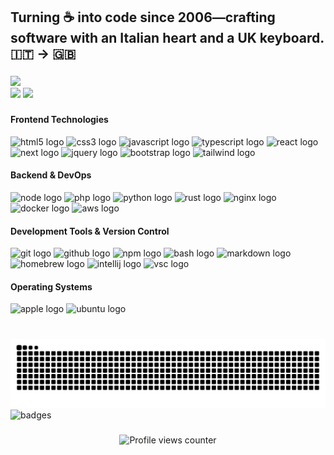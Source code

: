 <h2 align="left">Turning ☕ into code since 2006—crafting software with an Italian heart and a UK keyboard. 🇮🇹 → 🇬🇧</h2>

###

<div align="left">
  <img src="https://github-profile-summary-cards.vercel.app/api/cards/profile-details?username=gabri83" onclick="return false;" />
</div>
<div align="left">
  <img src="https://github-readme-stats.vercel.app/api/top-langs/?username=gabri83" onclick="return false;" />
  <a href="https://gist.github.com/gabri83" target="_blank">
    <img src="https://gists-readme.yizack.com/api?user=gabri83" />
  </a>
</div>

###

<div align="left">
  <div>
    <h4>Frontend Technologies</h4>
    <div>
      <img src="https://cdn.jsdelivr.net/gh/devicons/devicon/icons/html5/html5-original.svg" height="30" alt="html5 logo" onclick="return false;" />
      <img src="https://cdn.jsdelivr.net/gh/devicons/devicon/icons/css3/css3-original.svg" height="30" alt="css3 logo" onclick="return false;" />
      <img src="https://cdn.jsdelivr.net/gh/devicons/devicon/icons/javascript/javascript-original.svg" height="30" alt="javascript logo" onclick="return false;" />
      <img src="https://cdn.jsdelivr.net/gh/devicons/devicon/icons/typescript/typescript-original.svg" height="30" alt="typescript logo" onclick="return false;" />
      <img src="https://cdn.jsdelivr.net/gh/devicons/devicon/icons/react/react-original.svg" height="30" alt="react logo" onclick="return false;" />
      <img src="https://cdn.jsdelivr.net/gh/devicons/devicon@latest/icons/nextjs/nextjs-original.svg" height="30" alt="next logo" onclick="return false;" />
      <img src="https://cdn.jsdelivr.net/gh/devicons/devicon@latest/icons/jquery/jquery-plain-wordmark.svg" height="30" alt="jquery logo" onclick="return false;" />
      <img src="https://cdn.jsdelivr.net/gh/devicons/devicon@latest/icons/bootstrap/bootstrap-original.svg" height="30" alt="bootstrap logo" onclick="return false;" />
      <img src="https://cdn.jsdelivr.net/gh/devicons/devicon@latest/icons/tailwindcss/tailwindcss-original.svg" height="30" alt="tailwind logo" onclick="return false;" />
    </div>
  </div>
  
  <div>
    <h4>Backend & DevOps</h4>
    <div>
      <img src="https://cdn.jsdelivr.net/gh/devicons/devicon@latest/icons/nodejs/nodejs-original-wordmark.svg" height="30" alt="node logo" onclick="return false;" />
      <img src="https://cdn.jsdelivr.net/gh/devicons/devicon/icons/php/php-original.svg" height="30" alt="php logo" onclick="return false;" />
      <img src="https://cdn.jsdelivr.net/gh/devicons/devicon/icons/python/python-original.svg" height="30" alt="python logo" onclick="return false;" />
      <img src="https://cdn.jsdelivr.net/gh/devicons/devicon@latest/icons/rust/rust-original.svg" height="30" alt="rust logo" onclick="return false;"  />
      <img src="https://cdn.jsdelivr.net/gh/devicons/devicon@latest/icons/nginx/nginx-original.svg" height="30" alt="nginx logo" onclick="return false;" />
      <img src="https://cdn.jsdelivr.net/gh/devicons/devicon@latest/icons/docker/docker-original.svg" height="30" alt="docker logo" onclick="return false;" />
      <img src="https://cdn.jsdelivr.net/gh/devicons/devicon@latest/icons/amazonwebservices/amazonwebservices-original-wordmark.svg" height="30" alt="aws logo" onclick="return false;" />
    </div>
  </div>
  
  <div>
    <h4>Development Tools & Version Control</h4>
    <div>
      <img src="https://cdn.jsdelivr.net/gh/devicons/devicon@latest/icons/git/git-original.svg" height="30" alt="git logo" onclick="return false;" />
      <img src="https://cdn.jsdelivr.net/gh/devicons/devicon@latest/icons/github/github-original-wordmark.svg" height="30" alt="github logo" onclick="return false;" />
      <img src="https://cdn.jsdelivr.net/gh/devicons/devicon@latest/icons/npm/npm-original-wordmark.svg" height="30" alt="npm logo" onclick="return false;" />
      <img src="https://cdn.jsdelivr.net/gh/devicons/devicon@latest/icons/bash/bash-original.svg" height="30" alt="bash logo" onclick="return false;" />
      <img src="https://cdn.jsdelivr.net/gh/devicons/devicon@latest/icons/markdown/markdown-original.svg" height="30" alt="markdown logo" onclick="return false;" />
      <img src="https://cdn.jsdelivr.net/gh/devicons/devicon@latest/icons/homebrew/homebrew-original.svg" height="30" alt="homebrew logo" onclick="return false;" />
      <img src="https://cdn.jsdelivr.net/gh/devicons/devicon@latest/icons/intellij/intellij-original.svg" height="30" alt="intellij logo" onclick="return false;" />
      <img src="https://cdn.jsdelivr.net/gh/devicons/devicon@latest/icons/vscode/vscode-original-wordmark.svg" height="30" alt="vsc logo" onclick="return false;" />
    </div>
  </div>
  
  <div>
    <h4>Operating Systems</h4>
    <div>
      <img src="https://cdn.jsdelivr.net/gh/devicons/devicon@latest/icons/apple/apple-original.svg" height="30" alt="apple logo" onclick="return false;" />
      <img src="https://cdn.jsdelivr.net/gh/devicons/devicon@latest/icons/ubuntu/ubuntu-original.svg" height="30" alt="ubuntu logo" onclick="return false;" />
    </div>
  </div>     
</div>

###

<br clear="both">

<img src="https://raw.githubusercontent.com/gabri83/gabri83/output/snake.svg" alt="Snake animation" onclick="return false;" />

<br clear="both">

<img src="https://github-profile-trophy.vercel.app/?username=gabri83" alt="badges" onclick="return false;" />

###

<div align="center">
<!--   <img src="https://profile-counter.glitch.me/gabri83/count.svg?"  /> -->
  <img src="https://komarev.com/ghpvc/?username=gabri83&style=for-the-badge" alt="Profile views counter" onclick="return false;" />
</div>

###
